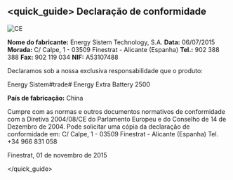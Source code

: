 ## <quick_guide> Declaração de conformidade

![CE](http://static.energysistem.com/images/manuals/39052/54887c2a4f567.jpg)

**Nome do fabricante:** Energy Sistem Technology, S.A. 
**Data:** 06/07/2015 
**Morada:** C/ Calpe, 1 - 03509 Finestrat - Alicante (Espanha) 
**Tel.:**  902 388 388 
**Fax:** 902 119 034 
**NIF:** A53107488 

Declaramos sob a nossa exclusiva responsabilidade que o produto:

Energy Sistem#trade# Energy Extra Battery 2500 

**País de fabricação:** China

Cumpre com as normas e outros documentos normativos de conformidade com a Diretiva 2004/08/CE do Parlamento Europeu e do Conselho de 14 de Dezembro de 2004. Pode solicitar uma cópia da declaração de conformidade em: C/ Calpe, 1 - 03509 Finestrat - Alicante (Espanha)
Tel. +34 966 831 058

Finestrat, 01 de novembro de 2015

</quick_guide>
